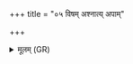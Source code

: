 +++
title = "०५ विषम् अश्नात्य् अपाम्"

+++
<details><summary>मूलम् (GR)</summary>

विषम् अश्नात्य् अपां  
विषम् अश्नाति वीरुधाम् ।  
यो ब्रह्मजायां न पुनर् ददाति  
तस्मै देवाः सुदिहं दिग्धम् अस्याम् ॥ +++(read asyān)+++
</details>